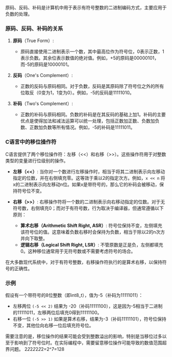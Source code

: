原码、反码、补码是计算机中用于表示有符号整数的二进制编码方式，主要应用于负数的处理。

### 原码、反码、补码的关系

1. **原码**（True Form）:
   - 原码直接使用二进制表示一个数，其中最高位作为符号位，0表示正数，1表示负数。其余位表示数值的绝对值。例如，+5的原码是00000101，而-5的原码是10000101。

2. **反码**（One's Complement）:
   - 正数的反码与原码相同。对于负数，反码是其原码除了符号位之外的所有位取反（0变为1，1变为0）。例如，-5的反码是11111010。

3. **补码**（Two's Complement）:
   - 正数的补码与原码相同。负数的补码是在其反码的基础上加1。补码的主要优点是使得加法和减法运算可以统一处理，包括正数加正数、负数加负数、正数加负数等所有情况。例如，-5的补码是11111011。

### C语言中的移位操作符

C语言提供了两个移位操作符：左移（<<）和右移（>>）。这些操作符用于对整数类型的变量进行位级别的操作。

- **左移（<<）**:
  当你对一个数进行左移操作时，相当于将其二进制表示向左移动指定的位数，并在右侧填充零。这等效于乘以2的指定次方。例如，`x << n` 将x的二进制表示向左移动n位。如果x是带符号的，那么它的补码会被移动，保持符号位不变。

- **右移（>>）**:
  右移操作符将一个数的二进制表示向右移动指定的位数。对于无符号数，右侧填充0；而对于有符号数，行为取决于编译器，但通常遵循以下原则：
  - **算术右移（Arithmetic Shift Right, ASR）**: 符号位保持不变，左侧填充该符号位的值。这意味着负数右移时会保持为负数，相当于除以2的n次方并向下取整。
  - **逻辑右移（Logical Shift Right, LSR）**: 不管原数是正是负，左侧都填充0。这种移位通常用于无符号数或不需要考虑符号的场合。

在大多数现代系统中，对于有符号整数，右移操作符执行的是算术右移，以保持符号的正确性。

### 示例

假设有一个带符号的8位整数（即int8_t），值为-5（补码为11111011）：

- 左移两位 `(-5 << 2)` 结果为 -20（补码11111100），这是因为-5相当于二进制的11111011，左移两位后填充0得到11111100。
- 右移一位 `(-5 >> 1)` 如果是算术右移，结果为-3（补码11111101），符号位保持不变，其他位向右移一位后填充符号位。

需要注意的是，移位操作的结果可能会受到整数溢出的影响，特别是当移位过多以至于影响到了符号位时。在实际编程中，需要留意移位操作可能导致的数值范围超界问题。
2*2*2*2*2*2*2=2^7=128